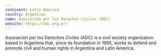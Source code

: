 ```yaml
---
continent: Latin America
country: Argentina
name: Asociación por los Derechos Civiles (ADC)
website: https://adc.org.ar/
---
```


Asociación por los Derechos Civiles (ADC) is a civil society organization based in Argentina that, since its foundation in 1995, works to defend and promote civil and human rights in Argentina and Latin America.
